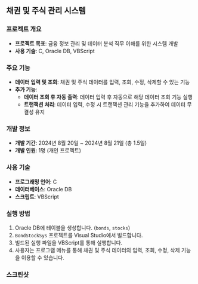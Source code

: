 ## 채권 및 주식 관리 시스템

### 프로젝트 개요
- **프로젝트 목표**: 금융 정보 관리 및 데이터 분석 직무 이해를 위한 시스템 개발
- **사용 기술**: C, Oracle DB, VBScript

### 주요 기능
- **데이터 입력 및 조회**: 채권 및 주식 데이터를 입력, 조회, 수정, 삭제할 수 있는 기능
- **추가 기능**:
  - **데이터 조회 후 자동 출력**: 데이터 입력 후 자동으로 해당 데이터 조회 기능 실행
  - **트랜잭션 처리**: 데이터 입력, 수정 시 트랜잭션 관리 기능을 추가하여 데이터 무결성 유지

### 개발 정보
- **개발 기간**: 2024년 8월 20일 ~ 2024년 8월 21일 (총 1.5일)
- **개발 인원**: 1명 (개인 프로젝트)

### 사용 기술
- **프로그래밍 언어**: C
- **데이터베이스**: Oracle DB
- **스크립트**: VBScript

### 실행 방법
1. Oracle DB에 테이블을 생성합니다. (`bonds`, `stocks`)
2. `BondStockSys` 프로젝트를 Visual Studio에서 빌드합니다.
3. 빌드된 실행 파일을 VBScript를 통해 실행합니다.
4. 사용자는 프로그램 메뉴를 통해 채권 및 주식 데이터의 입력, 조회, 수정, 삭제 기능을 이용할 수 있습니다.

### 스크린샷
